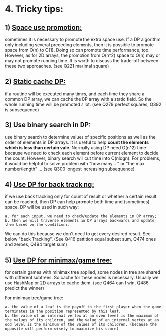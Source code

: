 # 4. Tricky tips:

## 1) [Space use promotion:](Space_use/README.md) 

sometimes it is necessary to promote the extra space use. If a DP algorithm only including several preceding elements, then it is possible to promote space from O(n) to O(1). Doing so can promote time performance, too. However, as for 2D arrays, the promotion from O(n^2) space to O(n) may or may not promote running time. It is worth to discuss the trade-off between these two approaches. (see Q221 maximal square)

## 2) [Static cache DP:](Static_cache/README.md) 

if a routine will be executed many times, and each time they share a common DP array, we can cache the DP array with a static field. So the whole running time will be promoted a lot. (see Q279 perfect squares, Q392 is subsequence)

## 3) Use binary search in DP: 

use binary search to determine values of specific positions as well as the order of elements in DP arrays. It is useful to help **count the elements which is less than certain vale**. Normally using DP need O(n^2) time because we need to check each element before current element to decide the count. However, binary search will cut time into O(nlogn). For problems, it would be helpful to solve problem with "how many ..." or "the max number/length" ... (see Q300 longest increasing subsequence)
	
## 4) [Use DP for back tracking:](DP_for_backTracking/README.md)

if we use back tracking only for count of result or whether a certain result can be reached, then DP can help promote both time and (sometimes) space. DP will be used in such way:

    a. for each input, we need to check/update the elements in DP array;
    b. then we will traverse elements in DP arrays backwards and update them based on the conditions.

We can do this because we don't need to get every desired result. See below "back Tracking". (See Q416 partition equal subset sum, Q474 ones and zeroes, Q494 target sum)

## 5) [Use DP for minimax/game tree:](DP_for_minimax/README.md) 

for certain games with minimax tree applied, some nodes in tree are shared with different subtrees. So cache for these nodes is necessary. Usually we use HashMap or 2D arrays to cache them. (see Q464 can I win, Q486 predict the winner) 

For minimax tree/game tree:

    a. the value of a leaf is the payoff to the first player when the game terminates in the position represented by this leaf.
    b. the value of an internal vertex at an even level is the maximum of the values of its children, and the value of an internal vertex at an odd level is the minimum of the values of its children. (because the opposite will perform wisely to maximize his score)
